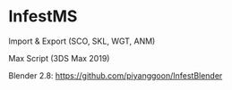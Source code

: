 # InfestMS
Import &amp; Export (SCO, SKL, WGT, ANM)

Max Script (3DS Max 2019)

Blender 2.8: https://github.com/piyanggoon/InfestBlender
